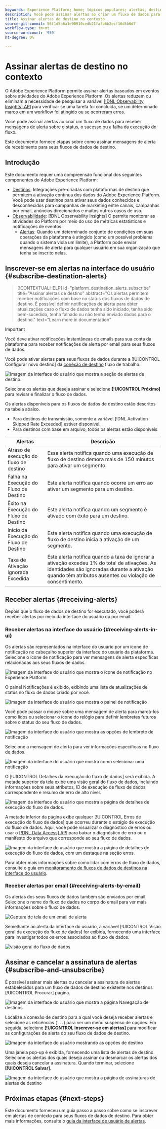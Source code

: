 ```yaml
---
keywords: Experience Platform; home; tópicos populares; alertas, destinos
description: Você pode assinar alertas ao criar um fluxo de dados para receber mensagens de alerta sobre o status, o sucesso ou a falha da execução do fluxo.
title: Assinar alertas de destino no contexto
source-git-commit: 56f1d5a6a1e90910cedb21fafb6b2ecf16d5b6d7
workflow-type: tm+mt
source-wordcount: '950'
ht-degree: 0%

---
```


# Assinar alertas de destino no contexto

O Adobe Experience Platform permite assinar alertas baseados em eventos sobre atividades do Adobe Experience Platform. Os alertas reduzem ou eliminam a necessidade de pesquisar a variável [[!DNL Observability Insights] API](../../observability/api/overview.md) para verificar se uma tarefa foi concluída, se um determinado marco em um workflow foi atingido ou se ocorreram erros.

Você pode assinar alertas ao criar um fluxo de dados para receber mensagens de alerta sobre o status, o sucesso ou a falha da execução do fluxo.

Este documento fornece etapas sobre como assinar mensagens de alerta de recebimento para seus fluxos de dados de destino.

## Introdução

Este documento requer uma compreensão funcional dos seguintes componentes do Adobe Experience Platform:

* [Destinos](../home.md): Integrações pré-criadas com plataformas de destino que permitem a ativação contínua dos dados do Adobe Experience Platform. Você pode usar destinos para ativar seus dados conhecidos e desconhecidos para campanhas de marketing entre canais, campanhas por email, anúncios direcionados e muitos outros casos de uso.
* [Observabilidade](../../observability/home.md): [!DNL Observability Insights] O permite monitorar as atividades do Platform por meio do uso de métricas estatísticas e notificações de eventos.
   * [Alertas](../../observability/alerts/overview.md): Quando um determinado conjunto de condições em suas operações da plataforma é atingido (como um possível problema quando o sistema viola um limite), a Platform pode enviar mensagens de alerta para qualquer usuário em sua organização que tenha se inscrito nelas.

## Inscrever-se em alertas na interface do usuário {#subscribe-destination-alerts}

>[!CONTEXTUALHELP]
>id="platform_destination_alerts_subscribe"
>title="Assinar alertas de destino"
>abstract="Os alertas permitem receber notificações com base no status dos fluxos de dados de destino. É possível definir notificações de alerta para obter atualizações caso o fluxo de dados tenha sido iniciado, tenha sido bem-sucedido, tenha falhado ou não tenha enviado dados para o destino."
>text="Learn more in documentation"

>[!IMPORTANT]
>
>Você deve ativar notificações instantâneas de emails para sua conta da plataforma para receber notificações de alerta por email para seus fluxos de dados.

Você pode ativar alertas para seus fluxos de dados durante a [!UICONTROL Configurar novo destino] da [conexão de destino](connect-destination.md) fluxo de trabalho.

![Imagem da interface do usuário que mostra a seção de alertas de destino.](../assets/ui/alerts/destination-alerts.png)

Selecione os alertas que deseja assinar e selecione **[!UICONTROL Próximo]** para revisar e finalizar o fluxo de dados.

Os alertas disponíveis para os fluxos de dados de destino estão descritos na tabela abaixo.

* Para destinos de transmissão, somente a variável [!DNL Activation Skipped Rate Exceeded] estiver disponível.
* Para destinos com base em arquivo, todos os alertas estão disponíveis.

| Alertas | Descrição |
| --- | --- |
| Atraso de execução do fluxo de destino | Esse alerta notifica quando uma execução de fluxo de destino demora mais de 150 minutos para ativar um segmento. |
| Falha na Execução do Fluxo de Destino | Este alerta notifica quando ocorre um erro ao ativar um segmento para um destino. |
| Êxito na Execução do Fluxo de Destino | Este alerta notifica quando um segmento é ativado com êxito para um destino. |
| Início da Execução do Fluxo de Destino | Este alerta notifica quando uma execução de fluxo de destino inicia a ativação de um segmento. |
| Taxa de Ativação Ignorada Excedida | Este alerta notifica quando a taxa de ignorar a ativação excedeu 1% do total de ativações. As identidades são ignoradas durante a ativação quando têm atributos ausentes ou violação de consentimento. |

## Receber alertas {#receiving-alerts}

Depois que o fluxo de dados de destino for executado, você poderá receber alertas por meio da interface do usuário ou por email.

### Receber alertas na interface do usuário {#receiving-alerts-in-ui}

Os alertas são representados na interface do usuário por um ícone de notificação no cabeçalho superior da interface do usuário da plataforma. Selecione o ícone de notificação para ver mensagens de alerta específicas relacionadas aos seus fluxos de dados.

![Imagem da interface do usuário que mostra o ícone de notificação no Experience Platform](../assets/ui/alerts/notification.png)

O painel Notificações é exibido, exibindo uma lista de atualizações de status no fluxo de dados criado por você.

![Imagem da interface do usuário que mostra o painel de notificação](../assets/ui/alerts/alert-window.png)

Você pode passar o mouse sobre uma mensagem de alerta para marcá-los como lidos ou selecionar o ícone do relógio para definir lembretes futuros sobre o status do seu fluxo de dados.

![Imagem da interface do usuário que mostra as opções de lembrete de notificação](../assets/ui/alerts/remind-me.png)

Selecione a mensagem de alerta para ver informações específicas no fluxo de dados.

![Imagem da interface do usuário que mostra como selecionar uma notificação](../assets/ui/alerts/select-alert-message.png)

O [!UICONTROL Detalhes da execução do fluxo de dados] será exibida. A metade superior da tela exibe uma visão geral do fluxo de dados, incluindo informações sobre seus atributos, ID de execução de fluxo de dados correspondente e resumo de erro de alto nível.

![Imagem da interface do usuário que mostra a página de detalhes de execução do fluxo de dados.](../assets/ui/alerts/dataflow-overview.png)

A metade inferior da página exibe qualquer [!UICONTROL Erros de execução do fluxo de dados] que ocorreu durante o estágio de execução do fluxo de dados. Aqui, você pode visualizar o diagnóstico de erros ou usar o [[!DNL Data Access] API](https://www.adobe.io/experience-platform-apis/references/data-access/) para baixar o diagnóstico de erro ou o manifesto do arquivo que corresponde ao seu fluxo de dados.

![Imagem da interface do usuário que mostra a página de detalhes de execução do fluxo de dados, com um destaque na seção erros.](../assets/ui/alerts/dataflow-run-error.png)

Para obter mais informações sobre como lidar com erros de fluxo de dados, consulte o guia em [monitoramento de fluxos de dados de destinos na interface do usuário](../../dataflows/ui/monitor-destinations.md).

### Receber alertas por email {#receiving-alerts-by-email}

Os alertas dos seus fluxos de dados também são enviados por email. Selecione o nome do fluxo de dados no corpo do email para ver mais informações sobre o fluxo de dados.

![Captura de tela de um email de alerta](../assets/ui/alerts/email.png)

Semelhante ao alerta da interface do usuário, a variável [!UICONTROL Visão geral da execução do fluxo de dados] for exibida, fornecendo uma interface para investigar todos os erros associados ao fluxo de dados.

![visão geral do fluxo de dados](../assets/ui/alerts/dataflow-overview.png)

## Assinar e cancelar a assinatura de alertas {#subscribe-and-unsubscribe}

É possível assinar mais alertas ou cancelar a assinatura de alertas estabelecidos para um fluxo de dados de destino existente nos destinos [!UICONTROL Procurar] página.

![Imagem da interface do usuário que mostra a página Navegação de destinos](../assets/ui/alerts/destination-list.png)

Localize a conexão de destino para a qual você deseja receber alertas e selecione as reticências (`...`) para ver um menu suspenso de opções. Em seguida, selecione **[!UICONTROL Inscrever-se em alertas]** para modificar as configurações de alerta do seu fluxo de dados de destino.

![Imagem da interface do usuário mostrando as opções de destino](../assets/ui/alerts/destination-alerts-subscribe.png)

Uma janela pop-up é exibida, fornecendo uma lista de alertas de destino. Selecione os alertas dos quais deseja assinar ou desmarcar os alertas dos quais deseja cancelar a assinatura. Quando terminar, selecione **[!UICONTROL Salvar]**.

![Imagem da interface do usuário que mostra a página de assinaturas de alertas de destino](../assets/ui/alerts/destination-alerts-list.png)

## Próximas etapas {#next-steps}

Este documento forneceu um guia passo a passo sobre como se inscrever em alertas de contexto para seus fluxos de dados de destino. Para obter mais informações, consulte o [guia da interface de usuário de alertas](../../observability/alerts/ui.md).
